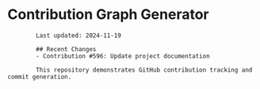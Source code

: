 # Contribution Graph Generator
            
            Last updated: 2024-11-19
            
            ## Recent Changes
            - Contribution #596: Update project documentation
            
            This repository demonstrates GitHub contribution tracking and commit generation.
        